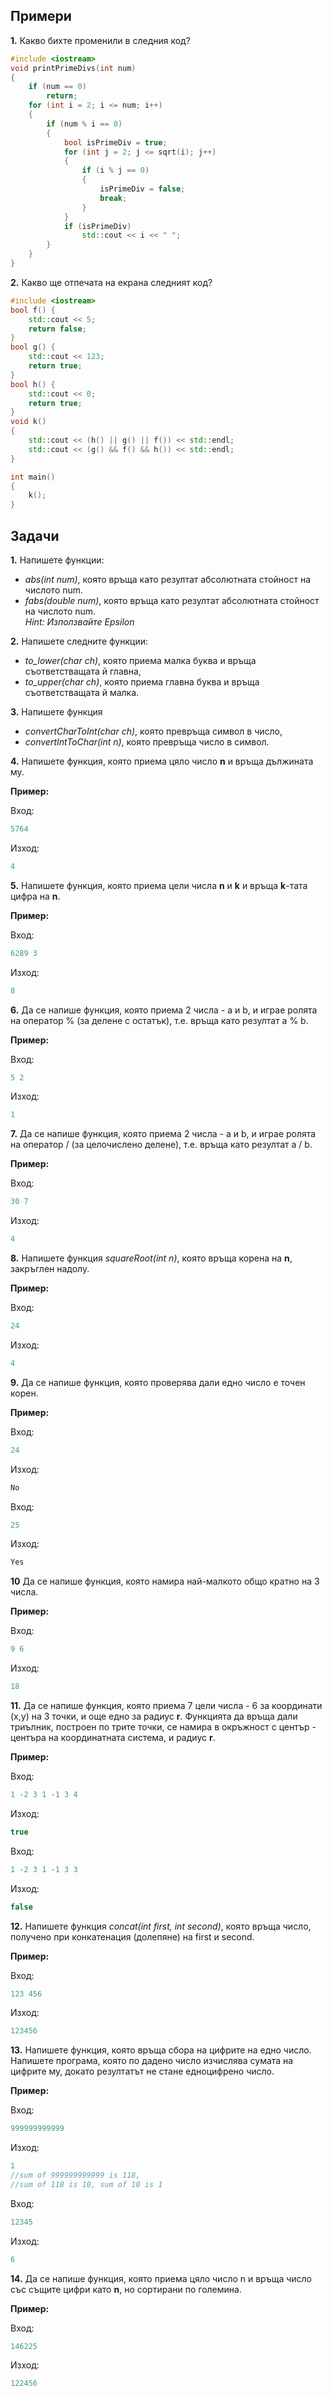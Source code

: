 ## Примери
**1.** Какво бихте променили в следния  код?
```c++
#include <iostream>
void printPrimeDivs(int num)
{
    if (num == 0)
        return;
    for (int i = 2; i <= num; i++)
    {
        if (num % i == 0)
        {
            bool isPrimeDiv = true;
            for (int j = 2; j <= sqrt(i); j++)
            {
                if (i % j == 0)
                {
                    isPrimeDiv = false;
                    break;
                }
            }
            if (isPrimeDiv)
                std::cout << i << " ";
        }
    }
}
```
**2.** Какво ще отпечата на екрана следният код?
```c++
#include <iostream>
bool f() {
    std::cout << 5;
    return false;
}
bool g() {
    std::cout << 123;
    return true;
}
bool h() {
    std::cout << 0;
    return true;
}
void k()
{
    std::cout << (h() || g() || f()) << std::endl;
    std::cout << (g() && f() && h()) << std::endl;
}

int main()
{
    k();
}
```
## Задачи

**1.** Напишете функции: 
   - *abs(int num)*, която връща като резултат абсолютната стойност на числото num.
   - *fabs(double num)*, която връща като резултат абсолютната стойност на числото num.<br />
    *Hint: Използвайте Epsilon*


**2.**  Напишете следните функции:
   - *to_lower(char ch)*, която приема малка буква и връща съответстващата й главна,
   - *to_upper(char ch)*, която приема главна буква и връща съответстващата й малка.


**3.** Напишете функция
   - *convertCharToInt(char ch)*, която превръща символ в число,
   - *convertIntToChar(int n)*, която превръща число в символ. 


**4.** Напишете функция, която приема цяло число **n** и връща дължината му.

**Пример:**

Вход:
```c++
5764
```

Изход:
```c++
4
```

**5.** Напишете функция, която приема цели числа **n** и **k** и връща **k**-тата цифра на **n**.

**Пример:**

Вход:
```c++
6289 3
```

Изход:
```c++
8
```

**6.** Да се напише функция, която приема 2 числа - a и b, и играе ролята на оператор % (за делене с остатък), т.е. връща като резултат a % b.

**Пример:**

Вход:
```c++
5 2
```
Изход:
```c++
1
```

**7.** Да се напише функция, която приема 2 числа - a и b, и играе ролята на оператор / (за целочислено делене), т.е. връща като резултат a / b.

**Пример:**

Вход:
```c++
30 7
```
Изход:
```c++
4
```


**8.** Напишете функция *squareRoot(int n)*, която връща корена на **n**, закръглен надолу.

**Пример:**

Вход:
```c++
24
```

Изход:
```c++
4
```

**9.** Да се напише функция, която проверява дали едно число е точен корен.

**Пример:**

Вход:
```c++
24
```

Изход:
```c++
No
```
Вход:
```c++
25
```

Изход:
```c++
Yes
```

**10** Да се напише функция, която намира най-малкото общо кратно на 3 числа.

**Пример:**

Вход:
```c++
9 6
```
Изход:
```c++
18
```
**11.** Да се напише функция, която приема 7 цели числа - 6 за координати (x,y) на 3 точки, и още едно за радиус **r**. Функцията да връща дали триълник, построен по трите точки, се намира в окръжност с център - центъра на координатната система, и радиус **r**.

**Пример:**

Вход:
```c++
1 -2 3 1 -1 3 4
```
Изход:
```c++
true
```
Вход:
```c++
1 -2 3 1 -1 3 3
```
Изход:
```c++
false
```

**12.** Напишете функция *concat(int first, int second)*, която връща число, получено при конкатенация (долепяне) на first и second.

 **Пример:**

Вход:
```c++
123 456
```
Изход:
```c++
123456
```

**13.** Напишете функция, която връща сбора на цифрите на едно число. Напишете програма, която по дадено число изчислява сумата на цифрите му, докато резултатът не стане едноцифрено число.

**Пример:**

Вход:
```c++
999999999999
```
Изход:
```c++
1
//sum of 999999999999 is 118, 
//sum of 118 is 10, sum of 10 is 1
```
Вход:
```c++
12345
```
Изход:
```c++
6
```

**14.** Да се напише функция, която приема цяло число n и връща число със същите цифри като **n**, но сортирани по големина.

 **Пример:**

Вход:
```c++
146225
```
Изход:
```c++
122456
```
